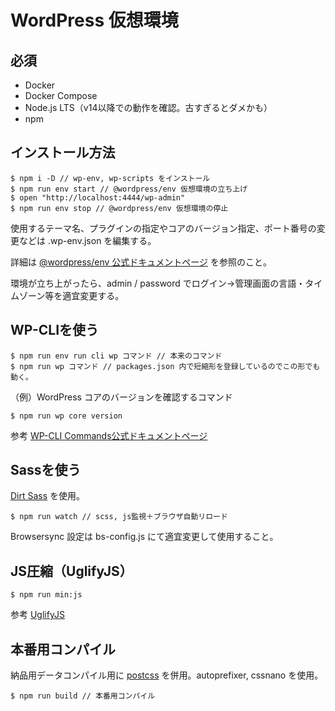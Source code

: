 # WordPress 仮想環境

## 必須

* Docker
* Docker Compose
* Node.js LTS（v14以降での動作を確認。古すぎるとダメかも）
* npm

## インストール方法

```
$ npm i -D // wp-env, wp-scripts をインストール
$ npm run env start // @wordpress/env 仮想環境の立ち上げ
$ open "http://localhost:4444/wp-admin"
$ npm run env stop // @wordpress/env 仮想環境の停止
```
使用するテーマ名、プラグインの指定やコアのバージョン指定、ポート番号の変更などは .wp-env.json を編集する。

詳細は [@wordpress/env 公式ドキュメントページ](https://ja.wordpress.org/team/handbook/block-editor/packages/packages-env/) を参照のこと。

環境が立ち上がったら、admin / password でログイン→管理画面の言語・タイムゾーン等を適宜変更する。


## WP-CLIを使う

```
$ npm run env run cli wp コマンド // 本来のコマンド
$ npm run wp コマンド // packages.json 内で短縮形を登録しているのでこの形でも動く。
```

（例）WordPress コアのバージョンを確認するコマンド
```
$ npm run wp core version 
```

参考 [WP-CLI Commands公式ドキュメントページ](https://developer.wordpress.org/cli/commands/) 

## Sassを使う

[Dirt Sass](https://www.npmjs.com/package/sass) を使用。

```
$ npm run watch // scss, js監視＋ブラウザ自動リロード
```

Browsersync 設定は bs-config.js にて適宜変更して使用すること。

## JS圧縮（UglifyJS）

```
$ npm run min:js
```

参考 [UglifyJS](https://www.npmjs.com/package/uglify-js)

## 本番用コンパイル
納品用データコンパイル用に [postcss](https://www.npmjs.com/package/postcss) を併用。autoprefixer, cssnano を使用。

```
$ npm run build // 本番用コンパイル
```


